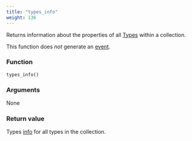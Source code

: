 ```yaml
---
title: "types_info"
weight: 136
---
```


Returns information about the properties of all [Types](../../data-types/type) within a collection.

This function does *not* generate an [event](../../overview/events).

### Function

`types_info()`

### Arguments

None

### Return value

Types [info](../../data-types/info) for all types in the collection.